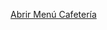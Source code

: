 
<a href="https://informaticaempresarial-tic-docente.github.io/MenuCefe/" target="_blank">Abrir Menú Cafetería</a>
